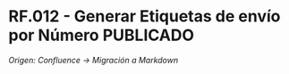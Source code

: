 # RF.012 - Generar Etiquetas de envío por Número PUBLICADO

_Origen: Confluence → Migración a Markdown_

